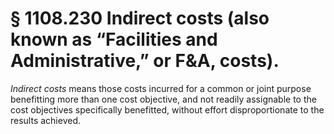 # § 1108.230   Indirect costs (also known as “Facilities and Administrative,” or F&A, costs).

*Indirect costs* means those costs incurred for a common or joint purpose benefitting more than one cost objective, and not readily assignable to the cost objectives specifically benefitted, without effort disproportionate to the results achieved.




